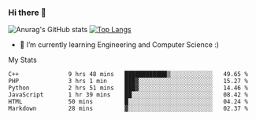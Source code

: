 ### Hi there 👋

![Anurag's GitHub stats](https://github-readme-stats.vercel.app/api?username=MatteoIorio11&show_icons=true&theme=dark) 
[![Top Langs](https://github-readme-stats.vercel.app/api/top-langs/?username=MatteoIorio11&theme=dark)](https://github.com/MatteoIorio11/github-readme-stats)

- 🌱 I’m currently learning Engineering and Computer Science :)

<!--
**MatteoIorio11/MatteoIorio11** is a ✨ _special_ ✨ repository because its `README.md` (this file) appears on your GitHub profile.

Here are some ideas to get you started:

- 🔭 I’m currently working on ...
- 🌱 I’m currently learning ...
- 👯 I’m looking to collaborate on ...
- 🤔 I’m looking for help with ...
- 💬 Ask me about ...
- 📫 How to reach me: ...
- 😄 Pronouns: ...
- ⚡ Fun fact: ...
-->
My Stats
<!--START_SECTION:waka-->

```text
C++              9 hrs 48 mins   ████████████▒░░░░░░░░░░░░   49.65 %
PHP              3 hrs 1 min     ███▓░░░░░░░░░░░░░░░░░░░░░   15.27 %
Python           2 hrs 51 mins   ███▓░░░░░░░░░░░░░░░░░░░░░   14.46 %
JavaScript       1 hr 39 mins    ██░░░░░░░░░░░░░░░░░░░░░░░   08.42 %
HTML             50 mins         █░░░░░░░░░░░░░░░░░░░░░░░░   04.24 %
Markdown         28 mins         ▓░░░░░░░░░░░░░░░░░░░░░░░░   02.37 %
```

<!--END_SECTION:waka-->
